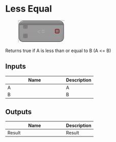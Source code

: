 # Less Equal

<div align="left" data-full-width="false">

<figure><img src="../../../../.gitbook/assets/Less_Equal.png" alt=""><figcaption></figcaption></figure>

</div>

Returns true if A is less than or equal to B (A <= B)

## Inputs

<table><thead><tr><th width="170">Name</th><th>Description</th></tr></thead><tbody><tr><td>A</td><td>A</td></tr><tr><td>B</td><td>B</td></tr></tbody></table>

## Outputs

<table><thead><tr><th width="170">Name</th><th>Description</th></tr></thead><tbody><tr><td>Result</td><td>Result</td></tr></tbody></table>
